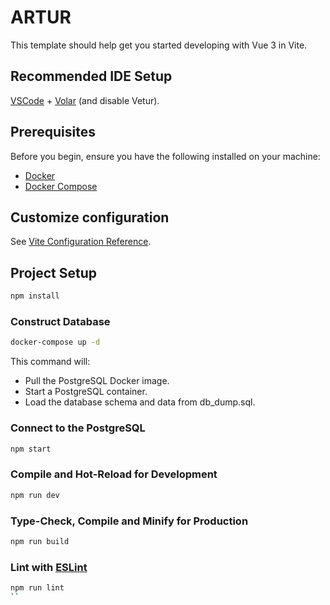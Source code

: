 # ARTUR

This template should help get you started developing with Vue 3 in Vite.

## Recommended IDE Setup

[VSCode](https://code.visualstudio.com/) + [Volar](https://marketplace.visualstudio.com/items?itemName=Vue.volar) (and disable Vetur).

## Prerequisites

Before you begin, ensure you have the following installed on your machine:

- [Docker](https://docs.docker.com/get-docker/)
- [Docker Compose](https://docs.docker.com/compose/install/)

## Customize configuration

See [Vite Configuration Reference](https://vitejs.dev/config/).

## Project Setup

```sh
npm install
```

### Construct Database

```sh
docker-compose up -d
```

This command will:

- Pull the PostgreSQL Docker image.
- Start a PostgreSQL container.
- Load the database schema and data from db_dump.sql.

### Connect to the PostgreSQL

```sh
npm start
```

### Compile and Hot-Reload for Development

```sh
npm run dev
```

### Type-Check, Compile and Minify for Production

```sh
npm run build
```

### Lint with [ESLint](https://eslint.org/)

```sh
npm run lint
``
```
